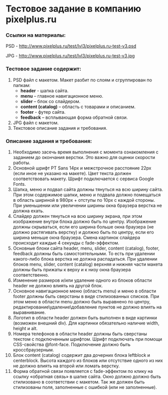 <h1>Тестовое задание в компанию pixelplus.ru</h1>
<h3>Ссылки на материалы:</h3>
<p>PSD - <a href="http://www.pixelplus.ru/test/lvl3/pixelplus.ru-test-v3.jpg">http://www.pixelplus.ru/test/lvl3/pixelplus.ru-test-v3.psd</a></p>
<p>JPG - <a href="http://www.pixelplus.ru/test/lvl3/pixelplus.ru-test-v3.jpg">http://www.pixelplus.ru/test/lvl3/pixelplus.ru-test-v3.jpg</a></p>
<h3>Тестовое задание содержит:</h3>
<ol>
  <li>PSD файл с макетом. Макет разбит по слоям и сгруппирован по папкам:
    <ul>
      <li><b>header</b> - шапка сайта.</li>
      <li><b>menu</b> – главное навигационное меню.</li>
      <li><b>slider</b> – блок со слайдером.</li>
      <li><b>content (catalog)</b> – область с товарами и описанием.</li>
      <li><b>footer</b> - футер сайта.</li>
      <li><b>feedback</b> – всплывающая форма обратной связи.</li>
    </ul>
  </li>
  <li>JPG файл с макетом.</li>
  <li>Текстовое описание задания и требования.</li>
</ol>
<h3>Описание задания и требования:</h3>
<ol>
  <li>Необходимо засечь время выполнения с момента ознакомления с заданием до окончания верстки. Это важно для оценки скорости работы.</li>
  <li>Основной шрифт PT Sans 14px и межстрочное расстояние 22px (если иное не указано на макете). Цвет текста должен соответствовать макету. Шрифт подключается с сервиса Google Fonts.</li>
  <li>Шапка, меню и подвал сайта должны тянуться на всю ширину сайта. При этом содержимое шапки, меню и подвала должно помещаться в область шириной в 980px + отступы по 10px с каждой стороны. При уменьшении или увеличении ширины окна браузера верстка не должна ехать.</li>
  <li>Слайдер должен тянуться на всю ширину экрана, при этом изображение внутри блока должно быть по центру. Изображение должны скрываться, если его ширина больше окна браузера (не должно растягивать верстку) и должно быть по центру, если его ширина меньше окна браузера. Смена картинок слайдера происходит каждые 4 секунды с fade-эффектом.</li>
  <li>Основные блоки сайта header, menu, slider, content (catalog), footer, feedback должны быть самостоятельными. То есть при удалении какого-либо блока верстка не должна распадаться. При удалении блоков menu, slider, content (catalog) верхняя и нижняя части макета должны быть прижаты к верху и к низу окна браузера соответственно.</li>
  <li>Изменение размеров и/или удаление одного из блоков области header не должно влиять на другой блок.</li>
  <li>Основное навигационное меню (область menu) и меню в области footer должны быть сверстаны в виде стилизованных списков. При этом меню в области menu должно быть выравнено по центру, редактирование\удаление\добавление пунктов не должно влиять на выравнивание.</li>
  <li>Логотип в области header должен быть выполнен в виде картинки (возможен внешний div). Для картинки обязательно наличие width, height и alt.</li>
  <li>Номера телефонов в области header должны быть сверстаны текстом с подключенным шрифтом. Шрифт подключать при помощи CSS-свойства @font-face. Подключение должно быть кроссбраузерным.</li>
  <li>Блок content (catalog) содержит два дочерних блока leftblock и centerblock. Высота каждого из блоков или отсутствие одного из них не должно влиять на второй или ломать верстку.</li>
  <li>Форма обратной связи появляется с fade-эффектом по клику на ссылку «обратная связь» в шапке сайта. Окно должно должно быть стилизовано в соответствии с макетом. Так же должен быть стилизованы поля, заполненные с ошибкой (или не заполненные).</li>
</ol>
